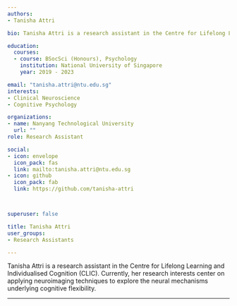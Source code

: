 ```yaml
---
authors:
- Tanisha Attri

bio: Tanisha Attri is a research assistant in the Centre for Lifelong Learning and Individualised Cognition (CLIC).

education:
  courses:
  - course: BSocSci (Honours), Psychology
    institution: National University of Singapore
    year: 2019 - 2023

email: "tanisha.attri@ntu.edu.sg"
interests:
- Clinical Neuroscience
- Cognitive Psychology

organizations:
- name: Nanyang Technological University
  url: ""
role: Research Assistant

social:
- icon: envelope
  icon_pack: fas
  link: mailto:tanisha.attri@ntu.edu.sg
- icon: github
  icon_pack: fab
  link: https://github.com/tanisha-attri



superuser: false

title: Tanisha Attri
user_groups:
- Research Assistants

---
```


Tanisha Attri is a research assistant in the Centre for Lifelong Learning and Individualised Cognition (CLIC). Currently, her research interests center on applying neuroimaging techniques to explore the neural mechanisms underlying cognitive flexibility. 

--- 
